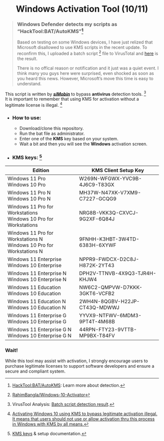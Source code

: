 <h1 align="center">Windows Activation Tool (10/11)</h1>

> ### Windows Defender detects my scripts as “HackTool:BAT/AutoKMS”[^1]
>
> Based on testing on some Windows devices, I have just relized that Microsoft disallowed to use KMS scripts in the recent update. To reconfirm this, I uploaded a batch script [^2] file to VirusTotal and [here](https://www.virustotal.com/gui/file/ba8934f5e3d829fcb678a0e4d295968ad1ccb3ce44b5df4c7e03ecf31a7329d3?nocache=1) is the result.
>
> There is no offical reason or notification and it just was a quiet event. I think many you guys here were surprised, even shocked as soon as you heard this news. However, Microsoft’s move this time is easy to understand.

This script is written by **_[siMobin](https://github.com/siMobin)_** to bypass **antivirus** detection tools. [^3]  
It is important to remember that using KMS for activation without a legitimate license is illegal. [^4]

- ### How to use:

  - Download/clone this repository.
  - Run the bat file as administrator.
  - Enter one of the **KMS** key based on your system.
  - Wait a bit and then you will see the **Windows** activation screen.

- ### KMS keys: [^5]

<div align="center">

| Edition                                                                  | KMS Client Setup Key          |
| ------------------------------------------------------------------------ | ----------------------------- |
| Windows 11 Pro <br> Windows 10 Pro                                       | W269N-WFGWX-YVC9B-4J6C9-T83GX |
| Windows 11 Pro N <br> Windows 10 Pro N                                   | MH37W-N47XK-V7XM9-C7227-GCQG9 |
| Windows 11 Pro for Workstations <br> Windows 10 Pro for Workstations     | NRG8B-VKK3Q-CXVCJ-9G2XF-6Q84J |
| Windows 11 Pro for Workstations N <br> Windows 10 Pro for Workstations N | 9FNHH-K3HBT-3W4TD-6383H-6XYWF |
| Windows 11 Enterprise <br> Windows 10 Enterprise                         | NPPR9-FWDCX-D2C8J-H872K-2YT43 |
| Windows 11 Enterprise N <br> Windows 10 Enterprise N                     | DPH2V-TTNVB-4X9Q3-TJR4H-KHJW4 |
| Windows 11 Education <br> Windows 10 Education                           | NW6C2-QMPVW-D7KKK-3GKT6-VCFB2 |
| Windows 11 Education N <br> Windows 10 Education N                       | 2WH4N-8QGBV-H22JP-CT43Q-MDWWJ |
| Windows 11 Enterprise G <br> Windows 10 Enterprise G                     | YYVX9-NTFWV-6MDM3-9PT4T-4M68B |
| Windows 11 Enterprise G N <br> Windows 10 Enterprise G N                 | 44RPN-FTY23-9VTTB-MP9BX-T84FV |

</div>

### Wait!

While this tool may assist with activation, I strongly encourage users to purchase legitimate licenses to support software developers and ensure a secure and compliant system.

[^1]: [HackTool:BAT/AutoKMS](https://msguides.com/detected-hacktool): Learn more about detection.
[^2]: [RahimBangla/Windows-10-Activator](https://github.com/RahimBangla/Windows-10-Activator)
[^3]: VirusTool Analysis: [Batch script detection result](https://www.virustotal.com/gui/file/c7100a65d864c82f2a59a1126c98f4340d265ecd8d4ac40e68b6d380b4055da3?nocache=1).
[^4]: [Activating Windows 10 using KMS to bypass legitimate activation illegal. It means that users should not use or allow activation thru this process in Windows with KMS by all means.](https://answers.microsoft.com/en-us/windows/forum/all/is-activating-windows-10-throw-a-kms-legal/21d687d1-1077-44e1-b970-89b77954b4d4)
[^5]: [KMS keys](https://learn.microsoft.com/en-us/windows-server/get-started/kms-client-activation-keys?tabs=server2025%2Cwindows1110ltsc%2Cversion1803%2Cwindows81) & setup documentation.
